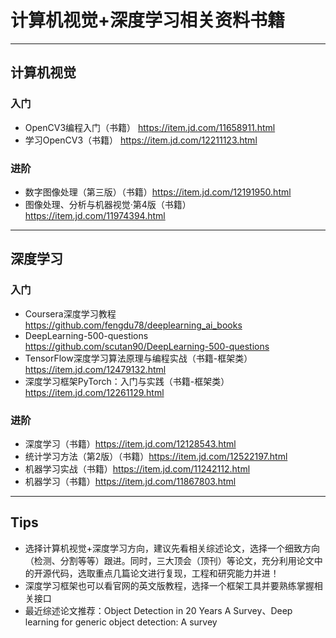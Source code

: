 # 计算机视觉+深度学习相关资料书籍
--------------------------
## 计算机视觉
### 入门
* OpenCV3编程入门（书籍） https://item.jd.com/11658911.html
* 学习OpenCV3（书籍） https://item.jd.com/12211123.html
### 进阶
* 数字图像处理（第三版）（书籍）https://item.jd.com/12191950.html
* 图像处理、分析与机器视觉·第4版（书籍）https://item.jd.com/11974394.html
----------------------------
## 深度学习
### 入门
* Coursera深度学习教程 https://github.com/fengdu78/deeplearning_ai_books
* DeepLearning-500-questions https://github.com/scutan90/DeepLearning-500-questions
* TensorFlow深度学习算法原理与编程实战（书籍-框架类） https://item.jd.com/12479132.html
* 深度学习框架PyTorch：入门与实践（书籍-框架类）https://item.jd.com/12261129.html
### 进阶
* 深度学习（书籍）https://item.jd.com/12128543.html
* 统计学习方法（第2版）（书籍）https://item.jd.com/12522197.html 
* 机器学习实战（书籍）https://item.jd.com/11242112.html
* 机器学习（书籍）https://item.jd.com/11867803.html
---------------------------
## Tips
* 选择计算机视觉+深度学习方向，建议先看相关综述论文，选择一个细致方向（检测、分割等等）跟进。同时，三大顶会（顶刊）等论文，充分利用论文中的开源代码，选取重点几篇论文进行复现，工程和研究能力并进！
* 深度学习框架也可以看官网的英文版教程，选择一个框架工具并要熟练掌握相关接口
* 最近综述论文推荐：Object Detection in 20 Years A Survey、Deep learning for generic object detection: A survey
